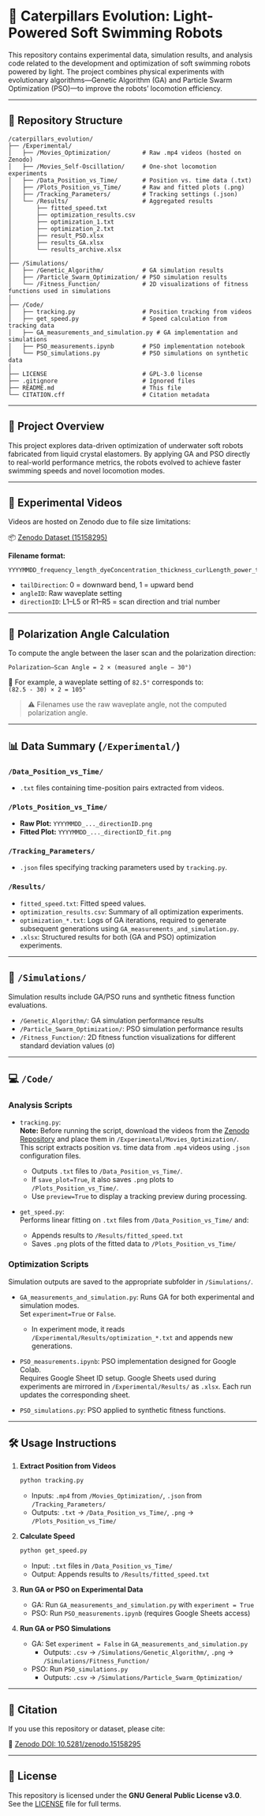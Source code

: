 # 🐛 Caterpillars Evolution: Light-Powered Soft Swimming Robots

This repository contains experimental data, simulation results, and analysis code related to the development and optimization of soft swimming robots powered by light. The project combines physical experiments with evolutionary algorithms—Genetic Algorithm (GA) and Particle Swarm Optimization (PSO)—to improve the robots’ locomotion efficiency.

---

## 📁 Repository Structure

```
/caterpillars_evolution/
├── /Experimental/
│   ├── /Movies_Optimization/         # Raw .mp4 videos (hosted on Zenodo)
│   ├── /Movies_Self-Oscillation/     # One-shot locomotion experiments
│   ├── /Data_Position_vs_Time/       # Position vs. time data (.txt)
│   ├── /Plots_Position_vs_Time/      # Raw and fitted plots (.png)
│   ├── /Tracking_Parameters/         # Tracking settings (.json)
│   └── /Results/                     # Aggregated results
│       ├── fitted_speed.txt
│       ├── optimization_results.csv
│       ├── optimization_1.txt
│       ├── optimization_2.txt
│       ├── result_PSO.xlsx
│       ├── results_GA.xlsx
│       └── results_archive.xlsx
│
├── /Simulations/
│   ├── /Genetic_Algorithm/           # GA simulation results
│   ├── /Particle_Swarm_Optimization/ # PSO simulation results
│   └── /Fitness_Function/            # 2D visualizations of fitness functions used in simulations
│
├── /Code/
│   ├── tracking.py                   # Position tracking from videos
│   ├── get_speed.py                  # Speed calculation from tracking data
│   ├── GA_measurements_and_simulation.py # GA implementation and simulations
│   ├── PSO_measurements.ipynb        # PSO implementation notebook
│   └── PSO_simulations.py            # PSO simulations on synthetic data
│
├── LICENSE                           # GPL-3.0 license
├── .gitignore                        # Ignored files
├── README.md                         # This file
└── CITATION.cff                      # Citation metadata
```

---

## 🎯 Project Overview

This project explores data-driven optimization of underwater soft robots fabricated from liquid crystal elastomers. By applying GA and PSO directly to real-world performance metrics, the robots evolved to achieve faster swimming speeds and novel locomotion modes.

---

## 🎥 Experimental Videos

Videos are hosted on Zenodo due to file size limitations:

📦 [Zenodo Dataset (15158295)](https://zenodo.org/records/15158295)

**Filename format:**
```
YYYYMMDD_frequency_length_dyeConcentration_thickness_curlLength_power_tailDirection_angleID_directionID.mp4
```

- `tailDirection`: 0 = downward bend, 1 = upward bend  
- `angleID`: Raw waveplate setting  
- `directionID`: L1–L5 or R1–R5 = scan direction and trial number

---

## 📐 Polarization Angle Calculation

To compute the angle between the laser scan and the polarization direction:

```
Polarization–Scan Angle = 2 × (measured angle − 30°)
```

📝 For example, a waveplate setting of `82.5°` corresponds to:  
`(82.5 - 30) × 2 = 105°`

> ⚠️ Filenames use the raw waveplate angle, not the computed polarization angle.

---

## 📊 Data Summary (`/Experimental/`)

### `/Data_Position_vs_Time/`
- `.txt` files containing time-position pairs extracted from videos.

### `/Plots_Position_vs_Time/`
- **Raw Plot:** `YYYYMMDD_..._directionID.png`  
- **Fitted Plot:** `YYYYMMDD_..._directionID_fit.png`

### `/Tracking_Parameters/`
- `.json` files specifying tracking parameters used by `tracking.py`.

### `/Results/`
- `fitted_speed.txt`: Fitted speed values.
- `optimization_results.csv`: Summary of all optimization experiments.
- `optimization_*.txt`: Logs of GA iterations, required to generate subsequent generations using `GA_measurements_and_simulation.py`.
- `.xlsx`: Structured results for both (GA and PSO) optimization experiments.

---

## 🧪 `/Simulations/`

Simulation results include GA/PSO runs and synthetic fitness function evaluations.

- `/Genetic_Algorithm/`: GA simulation performance results  
- `/Particle_Swarm_Optimization/`: PSO simulation performance results  
- `/Fitness_Function/`: 2D fitness function visualizations for different standard deviation values (σ)

---

## 💻 `/Code/`

### Analysis Scripts

- `tracking.py`:  
  **Note:** Before running the script, download the videos from the [Zenodo Repository](https://zenodo.org/records/15158295) and place them in `/Experimental/Movies_Optimization/`.  
  This script extracts position vs. time data from `.mp4` videos using `.json` configuration files.  
  - Outputs `.txt` files to `/Data_Position_vs_Time/`.  
  - If `save_plot=True`, it also saves `.png` plots to `/Plots_Position_vs_Time/`.  
  - Use `preview=True` to display a tracking preview during processing.

- `get_speed.py`:  
  Performs linear fitting on `.txt` files from `/Data_Position_vs_Time/` and:  
  - Appends results to `/Results/fitted_speed.txt`  
  - Saves `.png` plots of the fitted data to `/Plots_Position_vs_Time/`


### Optimization Scripts

Simulation outputs are saved to the appropriate subfolder in `/Simulations/`.

- `GA_measurements_and_simulation.py`: Runs GA for both experimental and simulation modes.  
  Set `experiment=True` or `False`.  
  - In experiment mode, it reads `/Experimental/Results/optimization_*.txt` and appends new generations.

- `PSO_measurements.ipynb`: PSO implementation designed for Google Colab.  
  Requires Google Sheet ID setup. Google Sheets used during experiments are mirrored in `/Experimental/Results/` as `.xlsx`. Each run updates the corresponding sheet.

- `PSO_simulations.py`: PSO applied to synthetic fitness functions.

---

## 🛠️ Usage Instructions

1. **Extract Position from Videos**
   ```bash
   python tracking.py
   ```
   - Inputs: `.mp4` from `/Movies_Optimization/`, `.json` from `/Tracking_Parameters/`
   - Outputs: `.txt` → `/Data_Position_vs_Time/`, `.png` → `/Plots_Position_vs_Time/`

2. **Calculate Speed**
   ```bash
   python get_speed.py
   ```
   - Input: `.txt` files in `/Data_Position_vs_Time/`
   - Output: Appends results to `/Results/fitted_speed.txt`

3. **Run GA or PSO on Experimental Data**
   - GA: Run `GA_measurements_and_simulation.py` with `experiment = True`
   - PSO: Run `PSO_measurements.ipynb` (requires Google Sheets access)

4. **Run GA or PSO Simulations**
   - GA: Set `experiment = False` in `GA_measurements_and_simulation.py`
     - Outputs: `.csv` → `/Simulations/Genetic_Algorithm/`, `.png` → `/Simulations/Fitness_Function/`
   - PSO: Run `PSO_simulations.py`
     - Outputs: `.csv` → `/Simulations/Particle_Swarm_Optimization/`

---

## 📎 Citation

If you use this repository or dataset, please cite:

📄 [Zenodo DOI: 10.5281/zenodo.15158295](https://zenodo.org/records/15158295)

---

## 📜 License

This repository is licensed under the **GNU General Public License v3.0**.  
See the [LICENSE](LICENSE) file for full terms.
